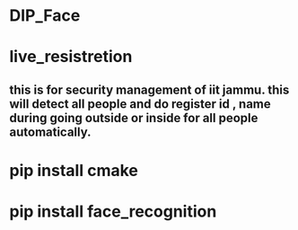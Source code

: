 # DIP_Face

# live_resistretion

## this is for security management of iit jammu. this will detect all people and do register id , name during going outside or inside for all people automatically.

# pip install cmake

# pip install face_recognition

#
